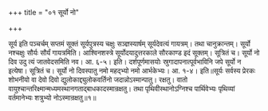 +++
title = "०१ सूर्यो नो"

+++

सूर्य इति पञ्चर्चम् सप्तमं सूक्तं सूर्यपुत्रस्य चक्षुः सञ्ज्ञस्यार्षम् सूर्यदेवत्यं गायत्रम्। तथा चानुक्रान्तम्। सूर्यो नश्चक्षुः सौर्यः सौर्यं गायत्रमिति। आश्विनशस्त्रे सूर्योदयादुत्तरकाले सौरकाण्ड इदं सूक्तम्। सूत्रितं च। सूर्यो नो दिव उदु त्यं जातवेदसमिति नव। आ. ६-५। इति। दर्शपूर्णमासयोः स्रुगादापनात्पूर्वभाविनि जपे सूर्यो न इत्येषा। सूत्रितं च। सूर्यो नो दिवस्पातु नमो महद्भ्यो नमो आर्भकेभ्यः। आ. १-४। इति॥सूर्यः सर्वस्य प्रेरकः शोभनीयो वा देवो दिवो द्युलोकाद्द्युलोकवर्तिनो जदान्नोऽस्मान्पातु। रक्षतु। वातो वायुश्चान्तरिक्ष्मान्मध्यमस्थानगताद्बाधकादस्मान्रक्षतु। तथा पृथिवीस्थानोऽग्निश्च पार्थिवेभ्यः पृथिव्यां वर्तमानेभ्यः शत्रुभ्यो नोऽस्मान्रक्षतु॥१॥